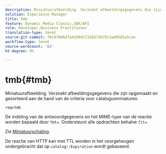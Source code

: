 ```yaml
---
description: Miniatuurafbeelding. Verzoekt afbeeldingsgegevens die zijn opgemaakt en gesorteerd aan de hand van de criteria voor catalogusminiaturen.
solution: Experience Manager
title: tmb
feature: Dynamic Media Classic,SDK/API
role: Developer,Business Practitioner
translation-type: tm+mt
source-git-commit: f6c97606d7a4209427316d7367013ad9585a5cae
workflow-type: tm+mt
source-wordcount: '63'
ht-degree: 0%

---
```



# tmb{#tmb}

Miniatuurafbeelding. Verzoekt afbeeldingsgegevens die zijn opgemaakt en gesorteerd aan de hand van de criteria voor catalogusminiaturen.

`req=tmb`

De indeling van de antwoordgegevens en het MIME-type van de reactie worden bepaald door `fmt=`. Ondersteunt alle opdrachten behalve `fit=`.

Zie [Miniatuurschaling](../../../../../../is-api/http-ref/image-serving-api-ref/c-http-protocol-reference/c-notes-on-server-behavior/r-thumbnail-scaling.md#reference-0f71817f721d4913b34816758d69b07f).

De reactie van HTTP kan met TTL worden in het voorgeheugen ondergebracht dat op `catalog::Expiration` wordt gebaseerd.
